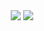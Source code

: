 <div align=center>
<img src="https://mlmk.gitee.io/photo/github杂项/20230126导航预览图.png">
<img src="https://mlmk.gitee.io/photo/github杂项/20230126个人简介预览图.png">
</div>
